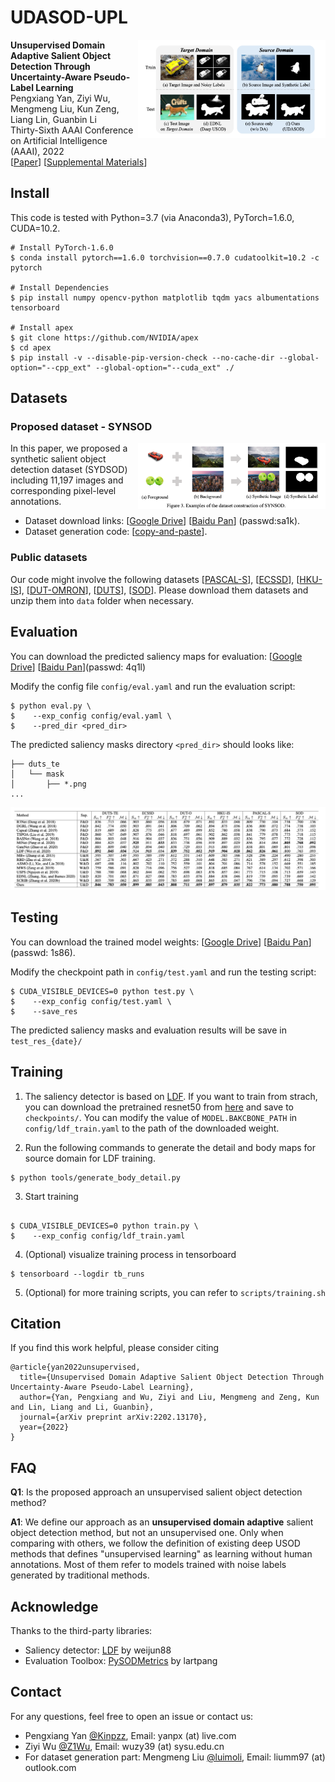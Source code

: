 # UDASOD-UPL
<img align="right" src="fig/intro.png" width="300px">

**Unsupervised Domain Adaptive Salient Object Detection Through Uncertainty-Aware Pseudo-Label Learning** <br />
Pengxiang Yan, Ziyi Wu, Mengmeng Liu,  Kun Zeng, Liang Lin, Guanbin Li <br />
Thirty-Sixth AAAI Conference on Artificial Intelligence (AAAI), 2022 <br />
\[[Paper](https://arxiv.org/abs/2202.13170)\] \[[Supplemental Materials](https://drive.google.com/file/d/11gF5eHHXOBXuk_PtfmE4sEXAejPg8flT/view?usp=sharing)\]

## Install

This code is tested with Python=3.7 (via Anaconda3), PyTorch=1.6.0, CUDA=10.2.

```
# Install PyTorch-1.6.0
$ conda install pytorch==1.6.0 torchvision==0.7.0 cudatoolkit=10.2 -c pytorch

# Install Dependencies
$ pip install numpy opencv-python matplotlib tqdm yacs albumentations tensorboard

# Install apex
$ git clone https://github.com/NVIDIA/apex
$ cd apex
$ pip install -v --disable-pip-version-check --no-cache-dir --global-option="--cpp_ext" --global-option="--cuda_ext" ./
```

## Datasets
### Proposed dataset - SYNSOD
<img align="right" src="fig/synsod.png" width="300px">

In this paper, we proposed a synthetic salient object detection dataset (SYDSOD) including 11,197 images and corresponding pixel-level annotations. 
* Dataset download links: \[[Google Drive](https://drive.google.com/file/d/1x3u-4Wn0t-OwMTbbJyowWqNdHk8jcXUd/view?usp=sharing)\] \[[Baidu Pan](https://pan.baidu.com/s/127VoLupPmVM3M2lGcmjiiA)\] (passwd:sa1k). 
* Dataset generation code: \[[copy-and-paste](https://github.com/luimoli/composite-graph)\].


### Public datasets
Our code might involve the following datasets \[[PASCAL-S](http://cbi.gatech.edu/salobj/)\], \[[ECSSD](http://www.cse.cuhk.edu.hk/leojia/projects/hsaliency/dataset.html)\], \[[HKU-IS](https://i.cs.hku.hk/~gbli/deep_saliency.html)\], \[[DUT-OMRON](http://saliencydetection.net/dut-omron/)\], \[[DUTS](http://saliencydetection.net/duts/)\], \[[SOD](https://github.com/lartpang/awesome-segmentation-saliency-dataset#sod)\]. Please download them datasets and unzip them into `data` folder when necessary.

## Evaluation 

You can download the predicted saliency maps for evaluation: \[[Google Drive](https://drive.google.com/file/d/1-ZmOvW4Djo3Ej1XLcDR1VgEdWGfsYD-A/view?usp=sharing)\] \[[Baidu Pan](https://pan.baidu.com/s/1n4Y5PuaRZOwR7Zk3d4EsUA)\](passwd: 4q1l)

Modify the config file `config/eval.yaml` and run the evaluation script:
```shell 
$ python eval.py \
$    --exp_config config/eval.yaml \
$    --pred_dir <pred_dir>
```
The predicted saliency masks directory `<pred_dir>` should looks like:
```
├── duts_te
│   └── mask
│       ├── *.png
...
```
![table](fig/table.png)
## Testing
You can download the trained model weights: \[[Google Drive](https://drive.google.com/file/d/1Fu8swHTQqGYiQRM68DVavPIAw1TTKnII/view?usp=sharing)\] \[[Baidu Pan](https://pan.baidu.com/share/init?surl=D7SUbHCGatwHUSp61_LqPA)\](passwd: 1s86).

Modify the checkpoint path in `config/test.yaml` and run the testing script:
```shell 
$ CUDA_VISIBLE_DEVICES=0 python test.py \
$    --exp_config config/test.yaml \
$    --save_res
```
The predicted saliency masks and evaluation results will be save in `test_res_{date}/`

## Training

1. The saliency detector is based on [LDF](https://github.com/weijun88/LDF). If you want to train from strach, you can download the pretrained resnet50 from [here](https://download.pytorch.org/models/resnet50-19c8e357.pth) and save to `checkpoints/`. You can modify the value of `MODEL.BAKCBONE_PATH` in `config/ldf_train.yaml` to the path of the downloaded weight.

2. Run the following commands to generate the detail and body maps for source domain for LDF training.
``` shell
$ python tools/generate_body_detail.py
```

3. Start training
```shell

$ CUDA_VISIBLE_DEVICES=0 python train.py \
$    --exp_config config/ldf_train.yaml

```

4. (Optional) visualize training process in tensorboard 

```
$ tensorboard --logdir tb_runs
```

5. (Optional) for more training scripts, you can refer to `scripts/training.sh`

## Citation
If you find this work helpful, please consider citing
```
@article{yan2022unsupervised,
  title={Unsupervised Domain Adaptive Salient Object Detection Through Uncertainty-Aware Pseudo-Label Learning},
  author={Yan, Pengxiang and Wu, Ziyi and Liu, Mengmeng and Zeng, Kun and Lin, Liang and Li, Guanbin},
  journal={arXiv preprint arXiv:2202.13170},
  year={2022}
}
```

## FAQ
**Q1**: Is the proposed approach an unsupervised salient object detection method?

**A1**: We define our approach as an **unsupervised domain adaptive** salient object detection method, but not an unsupervised one. Only when comparing with others, we follow the definition of existing deep USOD methods that defines "unsupervised learning" as learning without human annotations. Most of them refer to models trained with noise labels generated by traditional methods.

## Acknowledge
Thanks to the third-party libraries:
* Saliency detector: [LDF](https://github.com/weijun88/LDF) by weijun88
* Evaluation Toolbox: [PySODMetrics](https://github.com/lartpang/PySODMetrics) by lartpang

## Contact
For any questions, feel free to open an issue or contact us:
* Pengxiang Yan [@Kinpzz](https://github.com/Kinpzz), Email: yanpx (at) live.com
* Ziyi Wu [@Z1Wu](https://github.com/Z1Wu), Email: wuzy39 (at) sysu.edu.cn
* For dataset generation part: Mengmeng Liu [@luimoli](https://github.com/luimoli/), Email: liumm97 (at) outlook.com
